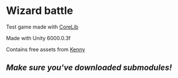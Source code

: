 # Wizard battle

Test game made with [CoreLib](https://github.com/dok-am/ironic-title-corelib/)

Made with Unity 6000.0.3f

Contains free assets from [Kenny](https://kenney.nl/)

## ***Make sure you've downloaded submodules!***
